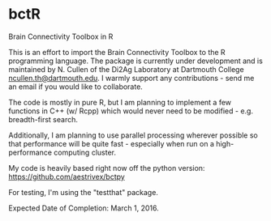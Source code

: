 # bctR
Brain Connectivity Toolbox in R

This is an effort to import the Brain Connectivity Toolbox to the R programming language. The package is currently under development and is maintained by N. Cullen of the Di2Ag Laboratory at Dartmouth College <ncullen.th@dartmouth.edu>. I warmly support any contributions - send me an email if you would like to collaborate. 

The code is mostly in pure R, but I am planning to implement a few functions in C++ (w/ Rcpp) which would never need to be modified - e.g. breadth-first search.

Additionally, I am planning to use parallel processing wherever possible so that performance will be quite fast - especially when run on a high-performance computing cluster.

My code is heavily based right now off the python version: https://github.com/aestrivex/bctpy

For testing, I'm using the "testthat" package.

Expected Date of Completion: March 1, 2016.
